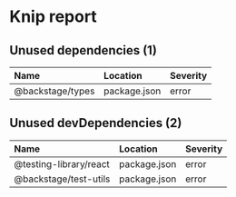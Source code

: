 # Knip report

## Unused dependencies (1)

| Name             | Location     | Severity |
| :--------------- | :----------- | :------- |
| @backstage/types | package.json | error    |

## Unused devDependencies (2)

| Name                   | Location     | Severity |
| :--------------------- | :----------- | :------- |
| @testing-library/react | package.json | error    |
| @backstage/test-utils  | package.json | error    |
